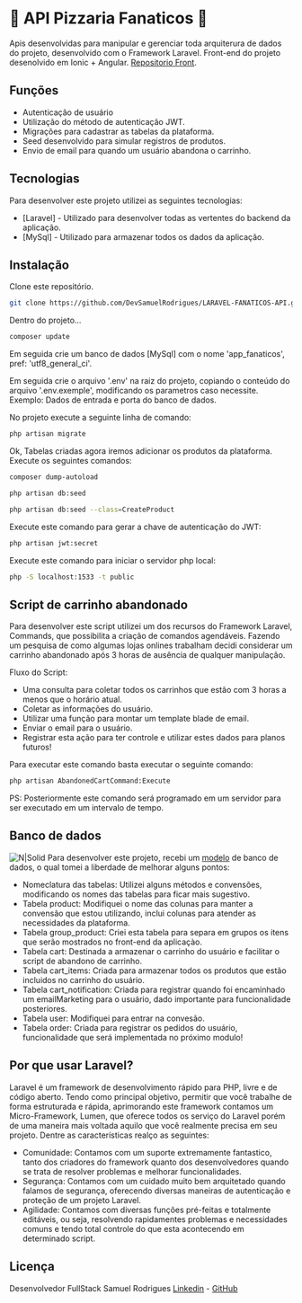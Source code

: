 # 🍕 API Pizzaria Fanaticos 🍕

Apis desenvolvidas para manipular e gerenciar toda arquiterura de dados do projeto, desenvolvido com o Framework Laravel.
Front-end do projeto desenolvido em Ionic + Angular. [Repositorio Front](https://github.com/DevSamuelRodrigues/IONIC-FANATICOS-APP).

## Funções

- Autenticação de usuário
- Utilização do método de autenticação JWT. 
- Migrações para cadastrar as tabelas da plataforma.
- Seed desenvolvido para simular registros de produtos.
- Envio de email para quando um usuário abandona o carrinho.


## Tecnologias

Para desenvolver este projeto utilizei as seguintes tecnologias:

- [Laravel] - Utilizado para desenvolver todas as vertentes do backend da aplicação.
- [MySql] - Utilizado para armazenar todos os dados da aplicação.


## Instalação




Clone este repositório.
```sh
git clone https://github.com/DevSamuelRodrigues/LARAVEL-FANATICOS-API.git
```

Dentro do projeto...

```sh
composer update
```

Em seguida crie um banco de dados [MySql] com o nome 'app_fanaticos', pref: 'utf8_general_ci'.

Em seguida crie o arquivo '.env' na raiz do projeto, copiando o conteúdo do arquivo '.env.exemple', modificando os parametros caso necessite.
Exemplo: Dados de entrada e porta do banco de dados.

No projeto execute a seguinte linha de comando: 
```sh
php artisan migrate
```

Ok, Tabelas criadas agora iremos adicionar os produtos da plataforma. 
Execute os seguintes comandos:

```sh
composer dump-autoload
```

```sh
php artisan db:seed
```

```sh
php artisan db:seed --class=CreateProduct
```


Execute este comando para gerar a chave de autenticação do JWT:

```sh
php artisan jwt:secret
```

Execute este comando para iniciar o servidor php local:

```sh
php -S localhost:1533 -t public
```

## Script de carrinho abandonado

Para desenvolver este script utilizei um dos recursos do Framework Laravel, Commands, que possibilita a criação de comandos agendáveis. 
Fazendo um pesquisa de como algumas lojas onlines trabalham decidi considerar um carrinho abandonado após 3 horas de ausência de qualquer manipulação.

Fluxo do Script: 
- Uma consulta para coletar todos os carrinhos que estão com 3 horas a menos que o horário atual.
- Coletar as informações do usuário.
- Utilizar uma função para montar um template blade de email.
- Enviar o email para o usuário.
- Registrar esta ação para ter controle e utilizar estes dados para planos futuros!

Para executar este comando basta executar o seguinte comando: 

```sh
php artisan AbandonedCartCommand:Execute
```
PS: Posteriormente este comando será programado em um servidor para ser executado em um intervalo de tempo.

## Banco de dados

![N|Solid](https://i.imgur.com/7PkE4Tf.png)
Para desenvolver este projeto, recebi um [modelo] de banco de dados, o qual tomei a liberdade de melhorar alguns pontos:
- Nomeclatura das tabelas: Utilizei alguns métodos e convensões,  modificando os nomes das tabelas para ficar mais sugestivo. 
- Tabela product: Modifiquei o nome das colunas para manter a convensão que estou utilizando, inclui colunas para atender as necessidades da plataforma.
- Tabela group_product: Criei esta tabela para separa em grupos os itens que serão mostrados no front-end da aplicaçào.
- Tabela cart: Destinada a armazenar o carrinho do usuário e facilitar o script de abandono de carrinho.
- Tabela cart_items: Criada para armazenar todos os produtos que estão incluidos no carrinho do usuário.
- Tabela cart_notification: Criada para registrar quando foi encaminhado um emailMarketing para o usuário, dado importante para funcionalidade posteriores.
- Tabela user: Modifiquei para entrar na convesão.
- Tabela order: Criada para registrar os pedidos do usuário, funcionalidade que será implementada no próximo modulo!



## Por que usar Laravel?
Laravel é um framework de desenvolvimento rápido para PHP, livre e de código aberto. Tendo como principal objetivo, permitir que você trabalhe de forma estruturada e rápida, aprimorando este framework contamos um Micro-Framework, Lumen, que oferece todos os serviço do Laravel porém de uma maneira mais voltada aquilo que você realmente precisa em seu projeto.
Dentre as características realço as seguintes:
- Comunidade: Contamos com um suporte extremamente fantastico, tanto dos criadores do framework quanto dos desenvolvedores quando se trata de resolver problemas e melhorar funcionalidades.
- Segurança: Contamos com um cuidado muito bem arquitetado quando falamos de segurança, oferecendo diversas maneiras de autenticação e proteção de um projeto Laravel.
- Agilidade: Contamos com diversas funções pré-feitas e totalmente editáveis, ou seja, resolvendo rapidamentes problemas e necessidades comuns e tendo total controle do que esta acontecendo em determinado script.










## Licença
Desenvolvedor FullStack
Samuel Rodrigues
[Linkedin] - [GitHub] 





   [AngularJS]: <http://angularjs.org>
   [Ionic]: <https://ionicframework.com>
   [Linkedin]: <https://www.linkedin.com/in/samuelrodrigues18>
   [GitHub]: <https://github.com/DevSamuelRodrigues>
   [modelo]: <https://drawsql.app/fabapp/diagrams/teste>
